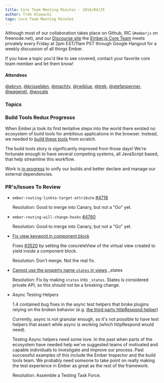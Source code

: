 ```yaml
---
title: Core Team Meeting Minutes - 2014/04/25
author: Trek Glowacki
tags: Core Team Meeting Minutes
---
```


Although most of our collaboration takes place on Github, IRC
(`#emberjs` on freenode.net), and our [Discourse site](http://discuss.emberjs.com/)
the [Ember.js Core Team](/team) meets privately every
Friday at 2pm EST/11am PST through Google Hangout for a weekly
discussion of all things Ember.

If you have a topic you'd like to see covered, contact your favorite
core team member and let them know!

#### Attendees

<!--   [@ebryn](https://twitter.com/ebryn),
  [@krisselden](https://twitter.com/krisselden),
  [@machty](https://twitter.com/machty),
  [@rwjblue](https://twitter.com/rwjblue),
  [@trek](https://twitter.com/trek),
  [@stefanpenner](https://twitter.com/stefanpenner),
  [@wagenet](https://twitter.com/wagenet),
  [@tomdale](https://twitter.com/tomdale),
  [@wifelette](https://twitter.com/wifelette),
  [@wycats](https://twitter.com/wycats) -->


[@ebryn](https://twitter.com/ebryn),
[@krisselden](https://twitter.com/krisselden),
[@machty](https://twitter.com/machty),
[@rwjblue](https://twitter.com/rwjblue),
[@trek](https://twitter.com/trek),
[@stefanpenner](https://twitter.com/stefanpenner),
[@wagenet](https://twitter.com/wagenet),
[@wycats](https://twitter.com/wycats)

### Topics

### Build Tools Redux Progresss
When Ember.js took its first tentative steps into the world there existed no
ecosystem of build tools for ambitious applications in the browser. Instead,
we needed to [build these tools](https://github.com/livingsocial/rake-pipeline)
from scratch.

The build tools story is significantly improved from those days! We're fortunate enough to
have several competing systems, all JavaScript based, that help streamline this workflow.

Work is [in progress](https://github.com/rjackson/ember.js/tree/broccolify) to unify our builds
and better declare and manage our external dependencies.

### PR's/Issues To Review

*  `ember-routing-linkto-target-attribute` [#4718](https://github.com/emberjs/ember.js/pull/4718)

    Resolution: Good to merge into Canary, but not a "Go" yet.

*  `ember-routing-will-change-hooks` [#4760](https://github.com/emberjs/ember.js/pull/4760)

    Resolution: Good to merge into Canary, but not a "Go" yet.

* [Fix view keyword in component block](https://github.com/emberjs/ember.js/pull/4770)

  Fixes [#3520](https://github.com/emberjs/ember.js/pull/3520) by setting the concreteView
  of the virtual view created to yield inside a component block.

  Resolution: Don't merge. Not the real fix.

* [Cannot use the property name `states` in views](https://github.com/emberjs/ember.js/issues/4764)
_states

  Resolution: Fix by making `states` into `_states`. States is considered private API,
  so this should not be a breaking change.

* Async Testing Helpers

  1.4 contained bug fixes in the async test helpers that broke plugins relying on the broken
  behavior (e.g. [the third party httpRespond helper](https://github.com/trek/ember-testing-httpRespond))

  Currently, async is not granular enough, so it's not possible to have test helpers that
  assert while async is working (which httpRespond would need).

  Testing Async helpers need some love. In the past when parts of the ecosystem have needed
  help we've suggested teams of motivated and capable individuals to investigate and improve
  our process. Past successful examples of this include the Ember Inspector and the build tools
  team. We probably need someone to take point on really making the test experience in Ember
  as great as the rest of the framework.

  Resolution: Assemble a Testing Task Force.
